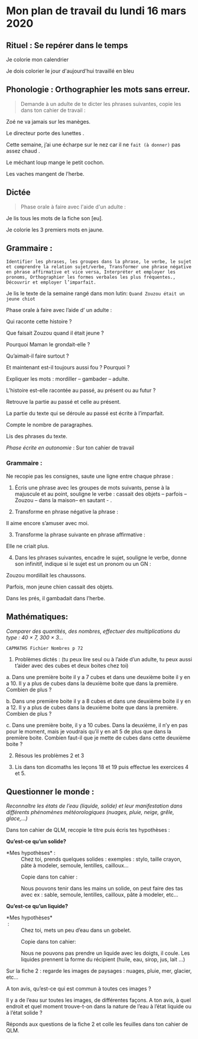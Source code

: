 # Mon plan de travail du lundi 16 mars 2020

## Rituel : Se repérer dans le temps

Je colorie mon calendrier

Je dois colorier le jour d'aujourd'hui travaillé en bleu

## Phonologie : Orthographier les mots sans erreur.

> Demande à un adulte de te dicter les phrases suivantes, copie les dans ton cahier de travail :

Zoé ne va jamais sur les manèges. 

Le directeur porte des lunettes . 

Cette semaine, j’ai une écharpe sur le nez car il ne `fait (à donner)` pas assez chaud . 

Le méchant loup mange le petit cochon. 

Les vaches mangent de l’herbe.

## Dictée 

> Phase orale à faire avec l'aide d'un adulte :

Je lis tous les mots de la fiche son \[eu\].

Je colorie les 3 premiers mots en jaune.

## Grammaire : 
```Identifier les phrases, les groupes dans la phrase, le verbe, le sujet et comprendre la relation sujet/verbe, Transformer une phrase négative en phrase affirmative et vice versa, Interpréter et employer les pronoms, Orthographier les formes verbales les plus fréquentes., Découvrir et employer l’imparfait.```

Je lis le texte de la semaine rangé dans mon lutin:
```Quand Zouzou était un jeune chiot```

Phase orale à faire avec l’aide d’ un adulte :

Qui raconte cette histoire ?

Que faisait Zouzou quand il était jeune ?

Pourquoi Maman le grondait-elle ?

Qu’aimait-il faire surtout ?

Et maintenant est-il toujours aussi fou ? Pourquoi ?

Expliquer les mots : mordiller – gambader – adulte.

L’histoire est-elle racontée au passé, au présent ou au futur ?

Retrouve la partie au passé et celle au présent.

La partie du texte qui se déroule au passé est écrite à l’imparfait.

Compte le nombre de paragraphes.

Lis des phrases du texte.

*Phase écrite en autonomie* : Sur ton cahier de travail

### Grammaire :
Ne recopie pas les consignes, saute une ligne entre chaque phrase :

1. Écris une phrase avec les groupes de mots suivants, pense à la majuscule et au point, souligne le verbe : 
cassait des objets – parfois – Zouzou – dans la maison– en sautant - . 

2. Transforme en phrase négative la phrase : 

Il aime encore s’amuser avec moi. 

3. Transforme la phrase suivante en phrase affirmative : 

Elle ne criait plus. 

4. Dans les phrases suivantes, encadre le sujet, souligne le verbe, donne son infinitif, indique si le sujet est un pronom ou un GN : 

Zouzou mordillait les chaussons. 

Parfois, mon jeune chien cassait des objets. 

Dans les prés, il gambadait dans l’herbe. 

## Mathématiques: 
*Comparer des quantités, des nombres, effectuer des multiplications du type : 40 × 7, 300 × 3…*

```CAPMATHS Fichier Nombres p 72``` 

1. Problèmes dictés : (tu peux lire seul ou à l’aide d’un adulte, tu peux aussi t’aider avec des cubes et deux boites chez toi)

  a. Dans une première boite il y a 7 cubes et dans une deuxième boite il y en a 10. Il y a plus de cubes dans la deuxième boite que dans la première. Combien de plus ?

  b. Dans une première boite il y a 8 cubes et dans une deuxième boite il y en a 12. Il y a plus de cubes dans la deuxième boite que dans la première. Combien de plus ?

  c. Dans une première boite, il y a 10 cubes. Dans la deuxième, il n’y en pas pour le moment, mais je voudrais qu’il y en ait 5 de plus que dans la première boite. Combien faut-il que je mette de cubes dans cette deuxième boite ?

2. Résous les problèmes 2 et 3

3. Lis dans ton dicomaths les leçons 18 et 19 puis effectue les exercices 4 et 5.

## Questionner le monde : 
*Reconnaître les états de l’eau (liquide, solide) et leur manifestation dans différents phénomènes météorologiques (nuages, pluie, neige, grêle, glace,…)*

Dans ton cahier de QLM, recopie le titre puis écris tes hypothèses :

**Qu’est-ce qu’un solide?**

<dl>
  <dt>*Mes hypothèses* :</dt>
<dd>
Chez toi, prends quelques solides : exemples : stylo, taille crayon, pâte à modeler, semoule, lentilles, cailloux...

Copie dans ton cahier :

Nous pouvons tenir dans les mains un solide, on peut faire des tas avec ex : sable, semoule, lentilles, cailloux, pâte à modeler, etc…
</dd>

**Qu’est-ce qu’un liquide?**

<dl>
  <dt>*Mes hypothèses*</dt> :
<dd>
Chez toi, mets un peu d’eau dans un gobelet.

Copie dans ton cahier:

Nous ne pouvons pas prendre un liquide avec les doigts, il coule. Les liquides prennent la forme du récipient (huile, eau, sirop, jus, lait …) 
</dd></dl>
Sur la fiche 2 :  regarde les images de paysages : nuages, pluie, mer, glacier, etc…

A ton avis, qu’est-ce qui est commun à toutes ces images ? 

Il y a de l’eau sur toutes les images, de différentes façons. A ton avis, à quel endroit et quel moment trouve-t-on dans la nature de l’eau à l’état liquide ou à l’état solide ?

Réponds aux questions de la fiche 2 et colle les feuilles dans ton cahier de QLM.
